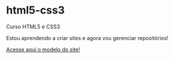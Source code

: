 # html5-css3
 Curso HTML5 e CSS3

Estou aprendendo a criar sites e agora vou gerenciar
repositórios! 

<p><a href="https://tiagoameno.github.io/html5-css3/Desafios/desafio10/html/android.html">Acesse aqui o modelo do site!</a></p>